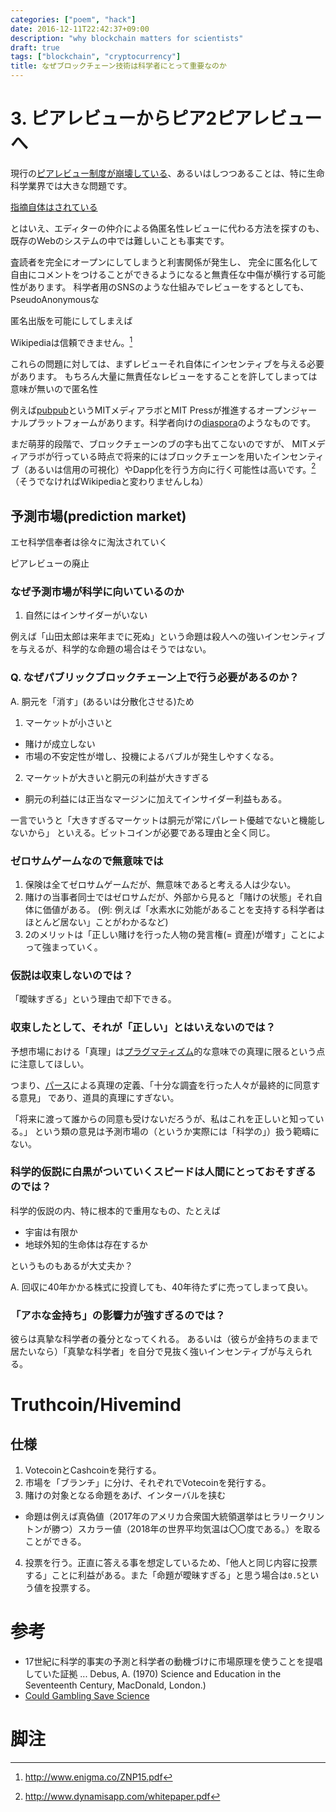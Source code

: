 ```yaml
---
categories: ["poem", "hack"]
date: 2016-12-11T22:42:37+09:00
description: "why blockchain matters for scientists"
draft: true
tags: ["blockchain", "cryptocurrency"]
title: なぜブロックチェーン技術は科学者にとって重要なのか
---
```



# 3. ピアレビューからピア2ピアレビューへ

現行の[ピアレビュー制度が崩壊している](http://biomedcircus.com/research_02_54.html)、あるいはしつつあることは、特に生命科学業界では大きな問題です。

[指摘自体はされている](http://time.com/81388/is-the-peer-review-process-for-scientific-papers-broken/)

とはいえ、エディターの仲介による偽匿名性レビューに代わる方法を探すのも、既存のWebのシステムの中では難しいことも事実です。

査読者を完全にオープンにしてしまうと利害関係が発生し、
完全に匿名化して自由にコメントをつけることができるようになると無責任な中傷が横行する可能性があります。
科学者用のSNSのような仕組みでレビューをするとしても、PseudoAnonymousな

匿名出版を可能にしてしまえば

Wikipediaは信頼できません。[^2]

これらの問題に対しては、まずレビューそれ自体にインセンティブを与える必要があります。
もちろん大量に無責任なレビューをすることを許してしまっては意味が無いので匿名性

例えば[pubpub][pubpub]というMITメディアラボとMIT Pressが推進するオープンジャーナルプラットフォームがあります。科学者向けの[diaspora](https://en.wikipedia.org/wiki/Diaspora_(social_network))のようなものです。

まだ萌芽的段階で、ブロックチェーンのブの字も出てこないのですが、
MITメディアラボが行っている時点で将来的にはブロックチェーンを用いたインセンティブ（あるいは信用の可視化）やDapp化を行う方向に行く可能性は高いです。[^1]
（そうでなければWikipediaと変わりませんしね）

## 予測市場(prediction market)

エセ科学信奉者は徐々に淘汰されていく

ピアレビューの廃止

### なぜ予測市場が科学に向いているのか

1. 自然にはインサイダーがいない

例えば「山田太郎は来年までに死ぬ」という命題は殺人への強いインセンティブを与えるが、科学的な命題の場合はそうではない。

### Q. なぜパブリックブロックチェーン上で行う必要があるのか？

A. 胴元を「消す」(あるいは分散化させる)ため

1. マーケットが小さいと
 * 賭けが成立しない
 * 市場の不安定性が増し、投機によるバブルが発生しやすくなる。
2. マーケットが大きいと胴元の利益が大きすぎる
 * 胴元の利益には正当なマージンに加えてインサイダー利益もある。

一言でいうと「大きすぎるマーケットは胴元が常にパレート優越でないと機能しないから」
といえる。ビットコインが必要である理由と全く同じ。

### ゼロサムゲームなので無意味では

1. 保険は全てゼロサムゲームだが、無意味であると考える人は少ない。
2. 賭けの当事者同士ではゼロサムだが、外部から見ると「賭けの状態」それ自体に価値がある。
(例: 例えば「水素水に効能があることを支持する科学者はほとんど居ない」ことがわかるなど)
3. 2のメリットは「正しい賭けを行った人物の発言権(= 資産)が増す」ことによって強まっていく。

### 仮説は収束しないのでは？

「曖昧すぎる」という理由で却下できる。

### 収束したとして、それが「正しい」とはいえないのでは？

予想市場における「真理」は[プラグマティズム](http://www.iep.utm.edu/pragmati/)的な意味での真理に限るという点に注意してほしい。

つまり、[パース](https://ja.wikipedia.org/wiki/%E3%83%81%E3%83%A3%E3%83%BC%E3%83%AB%E3%82%BA%E3%83%BB%E3%82%B5%E3%83%B3%E3%83%80%E3%83%BC%E3%82%B9%E3%83%BB%E3%83%91%E3%83%BC%E3%82%B://ja.wikipedia.org/wiki/%E3%83%81%E3%83%A3%E3%83%BC%E3%83%AB%E3%82%BA%E3%83%BB%E3%82%B5%E3%83%B3%E3%83%80%E3%83%BC%E3%82%B9%E3%83%BB%E3%83%91%E3%83%BC%E3%82%B9)による真理の定義、「十分な調査を行った人々が最終的に同意する意見」
であり、道具的真理にすぎない。

「将来に渡って誰からの同意も受けないだろうが、私はこれを正しいと知っている。」
という類の意見は予測市場の（というか実際には「科学の」）扱う範疇にない。


### 科学的仮説に白黒がついていくスピードは人間にとっておそすぎるのでは？

科学的仮説の内、特に根本的で重用なもの、たとえば

* 宇宙は有限か
* 地球外知的生命体は存在するか

というものもあるが大丈夫か？

A. 回収に40年かかる株式に投資しても、40年待たずに売ってしまって良い。

### 「アホな金持ち」の影響力が強すぎるのでは？

彼らは真摯な科学者の養分となってくれる。
あるいは（彼らが金持ちのままで居たいなら）「真摯な科学者」を自分で見抜く強いインセンティブが与えられる。


# Truthcoin/Hivemind

## 仕様

1. VotecoinとCashcoinを発行する。
2. 市場を「ブランチ」に分け、それぞれでVotecoinを発行する。
3. 賭けの対象となる命題をあげ、インターバルを挟む
 * 命題は例えば真偽値（2017年のアメリカ合衆国大統領選挙はヒラリークリントンが勝つ）スカラー値（2018年の世界平均気温は〇〇度である。）を取ることができる。
4. 投票を行う。正直に答える事を想定しているため、「他人と同じ内容に投票する」ことに利益がある。また「命題が曖昧すぎる」と思う場合は`0.5`という値を投票する。

# 参考

* 17世紀に科学的事実の予測と科学者の動機づけに市場原理を使うことを提唱していた証拠 ... Debus, A. (1970) Science and Education in the Seventeenth Century, MacDonald, London.)
* [Could Gambling Save Science](http://mason.gmu.edu/~rhanson/gamble.html)

# 脚注

[^1]: http://www.dynamisapp.com/whitepaper.pdf
[^2]: http://www.enigma.co/ZNP15.pdf
[^4]: https://steem.io/SteemWhitePaper.pdf
[^5]: https://www.comsys.rwth-aachen.de/fileadmin/papers/2014/2014-bitsch-extremecom-liquid-democracy.pdf
[^3]: https://www.iotatoken.com/
[^6]: https://www.ethereum.org/dao
[^7]: 収入がある程度上がると幸福度が頭打ちになり、社会的承認欲求の方がより重要視されるようになるためです。もちろんこれは教師に限った話ではなく、医師、政治家など他の職業でもまったく同様です。

[^1]: メディアラボには[暗号通貨イニシアティブが存在しますし](https://www.media.mit.edu/research/highlights/media-lab-digital-currency-initiative)[所長の伊藤穰一はブロックチェーン業界の代表的な論客](https://joi.ito.com/jp/archives/2016/06/16/005601.html)です。
[^2]: http://www.findingdulcinea.com/news/education/2010/march/The-Top-10-Reasons-Students-Cannot-Cite-or-Rely-on-Wikipedia.html


[pubpub]: https://www.pubpub.org/
[semweb]: https://ja.wikipedia.org/wiki/%E3%82%BB%E3%83%9E%E3%83%B3%E3%83%86%E3%82%A3%E3%83%83%E3%82%AF%E3%83%BB%E3%82%A6%E3%82%A7%E3%83%96
